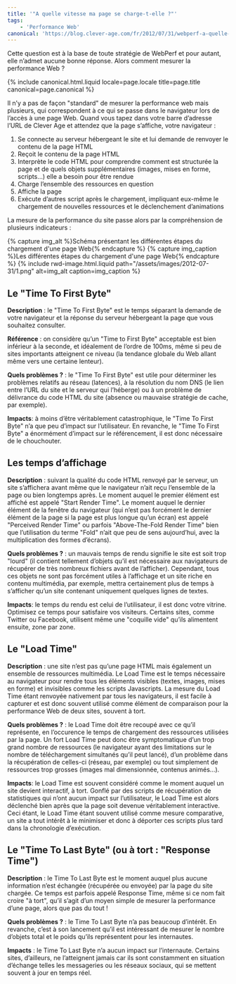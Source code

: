 ```yaml
---
title: '"A quelle vitesse ma page se charge-t-elle ?"'
tags:
    - 'Performance Web'
canonical: 'https://blog.clever-age.com/fr/2012/07/31/webperf-a-quelle-vitesse-ma-page-se-charge-t-elle/'
---
```


Cette question est à la base de toute stratégie de WebPerf et pour autant, elle
n’admet aucune bonne réponse. Alors comment mesurer la performance Web ?

<!-- more -->

{% include canonical.html.liquid
    locale=page.locale
    title=page.title
    canonical=page.canonical
%}

Il n’y a pas de façon "standard" de mesurer la performance web mais plusieurs,
qui correspondent à ce qui se passe dans le navigateur lors de l’accès à une
page Web. Quand vous tapez dans votre barre d’adresse l’URL de Clever Age et
attendez que la page s’affiche, votre navigateur :

1.  Se connecte au serveur hébergeant le site et lui demande de renvoyer le
    contenu de la page HTML
2.  Reçoit le contenu de la page HTML
3.  Interprète le code HTML pour comprendre comment est structurée la page et de
    quels objets supplémentaires (images, mises en forme, scripts…) elle a
    besoin pour être rendue
4.  Charge l’ensemble des ressources en question
5.  Affiche la page
6.  Exécute d’autres script après le chargement, impliquant eux-même le
    chargement de nouvelles ressources et le déclenchement d’animations

La mesure de la performance du site passe alors par la compréhension de
plusieurs indicateurs :

{% capture img_alt %}Schéma présentant les différentes étapes du chargement
d'une page Web{% endcapture %} {% capture img_caption %}Les différentes étapes
du chargement d'une page Web{% endcapture %} {% include rwd-image.html.liquid
path="/assets/images/2012-07-31/1.png"
alt=img_alt
caption=img_caption
%}

## Le "Time To First Byte"

**Description** : le "Time To First Byte" est le temps séparant la demande de
votre navigateur et la réponse du serveur hébergeant la page que vous souhaitez
consulter.

**Référence** : on considère qu’un "Time to First Byte" acceptable est bien
inférieur à la seconde, et idéalement de l’ordre de 100ms, même si peu de sites
importants atteignent ce niveau (la tendance globale du Web allant même vers une
certaine lenteur).

**Quels problèmes ?** : le "Time To First Byte" est utile pour déterminer les
problèmes relatifs au réseau (latences), à la résolution du nom DNS (le lien
entre l’URL du site et le serveur qui l’héberge) ou à un problème de délivrance
du code HTML du site (absence ou mauvaise stratégie de cache, par exemple).

**Impacts**: à moins d’être véritablement catastrophique, le "Time To First
Byte" n’a que peu d’impact sur l’utilisateur. En revanche, le "Time To First
Byte" a énormément d’impact sur le référencement, il est donc nécessaire de le
chouchouter.

## Les temps d’affichage

**Description** : suivant la qualité du code HTML renvoyé par le serveur, un
site s’affichera avant même que le navigateur n’ait reçu l’ensemble de la page
ou bien longtemps après. Le moment auquel le premier élément est affiché est
appelé "Start Render Time". Le moment auquel le dernier élément de la fenêtre du
navigateur (qui n’est pas forcément le dernier élément de la page si la page est
plus longue qu’un écran) est appelé "Perceived Render Time" ou parfois
"Above-The-Fold Render Time" bien que l’utilisation du terme "Fold" n’ait que
peu de sens aujourd’hui, avec la multiplication des formes d’écrans).

**Quels problèmes ?** : un mauvais temps de rendu signifie le site est soit trop
"lourd" (il contient tellement d’objets qu’il est nécessaire aux navigateurs de
récupérer de très nombreux fichiers avant de l’afficher). Cependant, tous ces
objets ne sont pas forcément utiles à l’affichage et un site riche en contenu
multimédia, par exemple, mettra certainement plus de temps à s’afficher qu’un
site contenant uniquement quelques lignes de textes.

**Impacts**: le temps du rendu est celui de l’utilisateur, il est donc votre
vitrine. Optimisez ce temps pour satisfaire vos visiteurs. Certains sites, comme
Twitter ou Facebook, utilisent même une "coquille vide" qu’ils alimentent
ensuite, zone par zone.

## Le "Load Time"

**Description** : une site n’est pas qu’une page HTML mais également un ensemble
de ressources multimédia. Le Load Time est le temps nécessaire au navigateur
pour rendre tous les éléments visibles (textes, images, mises en forme) et
invisibles comme les scripts Javascripts. La mesure du Load Time étant renvoyée
nativement par tous les navigateurs, il est facile à capturer et est donc
souvent utilisé comme élément de comparaison pour la performance Web de deux
sites, souvent à tort.

**Quels problèmes ?** : le Load Time doit être recoupé avec ce qu’il représente,
en l’occurence le temps de chargement des ressources utilisées par la page. Un
fort Load Time peut donc être symptomatique d’un trop grand nombre de ressources
(le navigateur ayant des limitations sur le nombre de téléchargement simultanés
qu’il peut lancé), d’un problème dans la récupération de celles-ci (réseau, par
exemple) ou tout simplement de ressources trop grosses (images mal dimensionnée,
contenus animés…).

**Impacts**: le Load Time est souvent considéré comme le moment auquel un site
devient interactif, à tort. Gonflé par des scripts de récupération de
statistiques qui n’ont aucun impact sur l’utilisateur, le Load Time est alors
déclenché bien après que la page soit devenue véritablement interactive. Ceci
étant, le Load Time étant souvent utilisé comme mesure comparative, un site a
tout intérêt à le minimiser et donc à déporter ces scripts plus tard dans la
chronologie d’exécution.

## Le "Time To Last Byte" (ou à tort : "Response Time")

**Description** : le Time To Last Byte est le moment auquel plus aucune
information n’est échangée (récupérée ou envoyée) par la page du site chargée.
Ce temps est parfois appelé Response Time, même si ce nom fait croire "à tort",
qu’il s’agit d’un moyen simple de mesurer la performance d’une page, alors que
pas du tout !

**Quels problèmes ?** : le Time To Last Byte n’a pas beaucoup d’intérêt. En
revanche, c’est à son lancement qu’il est intéressant de mesurer le nombre
d’objets total et le poids qu’ils représentent pour les internautes.

**Impacts** : le Time To Last Byte n’a aucun impact sur l’internaute. Certains
sites, d’ailleurs, ne l’atteignent jamais car ils sont constamment en situation
d’échange telles les messageries ou les réseaux sociaux, qui se mettent souvent
à jour en temps réel.
